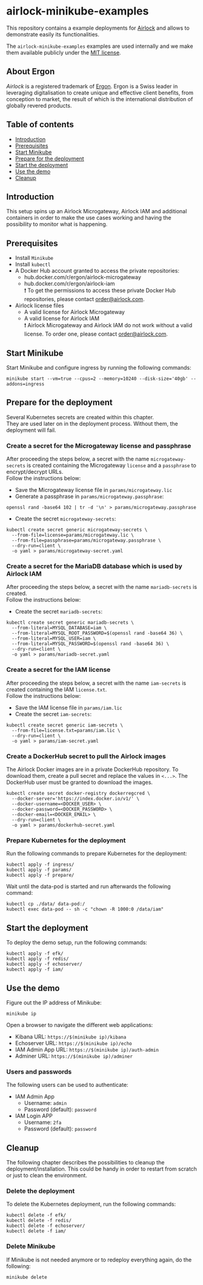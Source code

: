 # airlock-minikube-examples
This repository contains a example deployments for [Airlock](https://www.airlock.com/en/) and allows to demonstrate easily its functionalities.

The `airlock-minikube-examples` examples are used internally and we make them available publicly under the [MIT license](https://github.com/ergon/airlock-minikube-examples/blob/main/LICENSE).

## About Ergon
*Airlock* is a registered trademark of [Ergon](https://www.ergon.ch). Ergon is a Swiss leader in leveraging digitalisation to create unique and effective client benefits, from conception to market, the result of which is the international distribution of globally revered products.

## Table of contents
* [Introduction](#introduction)
* [Prerequisites](#prerequisites)
* [Start Minikube](#start-minikube)
* [Prepare for the deployment](#prepare-for-the-deployment)
* [Start the deployment](#start-the-deployment)
* [Use the demo](#use-the-demo)
* [Cleanup](#cleanup)

## Introduction
This setup spins up an Airlock Microgateway, Airlock IAM and additional containers in order to make the use cases working and having the possibility to monitor what is happening.

## Prerequisites
* Install `Minikube`
* Install `kubectl`
* A Docker Hub account granted to access the private repositories:
  * hub.docker.com/r/ergon/airlock-microgateway
  * hub.docker.com/r/ergon/airlock-iam<br>
  :exclamation: To get the permissions to access these private Docker Hub repositories, please contact order@airlock.com.
* Airlock license files
  * A valid license for Airlock Microgateway<br>
  * A valid license for Airlock IAM<br>
  :exclamation: Airlock Microgateway and Airlock IAM do not work without a valid license. To order one, please contact order@airlock.com.

## Start Minikube
Start Minikube and configure ingress by running the following commands:
```console
minikube start --vm=true --cpus=2 --memory=10240 --disk-size='40gb' --addons=ingress
```

## Prepare for the deployment
Several Kubernetes secrets are created within this chapter.<br>
They are used later on in the deployment process. Without them, the deployment will fail.

### Create a secret for the Microgateway license and passphrase
After proceeding the steps below, a secret with the name `microgateway-secrets` is created containing the Microgateway `license` and a `passphrase` to encrypt/decrypt URLs.<br>
Follow the instructions below:
* Save the Microgateway license file in `params/microgateway.lic`
* Generate a passphrase in `params/microgateway.passphrase`:
```console
openssl rand -base64 102 | tr -d '\n' > params/microgateway.passphrase
```
* Create the secret `microgateway-secrets`:
```console
kubectl create secret generic microgateway-secrets \
  --from-file=license=params/microgateway.lic \
  --from-file=passphrase=params/microgateway.passphrase \
  --dry-run=client \
  -o yaml > params/microgateway-secret.yaml
```
### Create a secret for the MariaDB database which is used by Airlock IAM
After proceeding the steps below, a secret with the name `mariadb-secrets` is created.<br>
Follow the instructions below:
* Create the secret `mariadb-secrets`:
```console
kubectl create secret generic mariadb-secrets \
  --from-literal=MYSQL_DATABASE=iam \
  --from-literal=MYSQL_ROOT_PASSWORD=$(openssl rand -base64 36) \
  --from-literal=MYSQL_USER=iam \
  --from-literal=MYSQL_PASSWORD=$(openssl rand -base64 36) \
  --dry-run=client \
  -o yaml > params/mariadb-secret.yaml
```

### Create a secret for the IAM license
After proceeding the steps below, a secret with the name `iam-secrets` is created containing the IAM `license.txt`.<br>
Follow the instructions below:
* Save the IAM license file in `params/iam.lic`
* Create the secret `iam-secrets`:
```console
kubectl create secret generic iam-secrets \
  --from-file=license.txt=params/iam.lic \
  --dry-run=client \
  -o yaml > params/iam-secret.yaml
```

### Create a DockerHub secret to pull the Airlock images
The Airlock Docker images are in a private DockerHub repository. To download them, create a pull secret and replace the values in `<...>`. The DockerHub user must be granted to download the images.
```console
kubectl create secret docker-registry dockerregcred \
  --docker-server='https://index.docker.io/v1/' \
  --docker-username=<DOCKER_USER> \
  --docker-password=<DOCKER_PASSWORD> \
  --docker-email=<DOCKER_EMAIL> \
  --dry-run=client \
  -o yaml > params/dockerhub-secret.yaml
```

### Prepare Kubernetes for the deployment
Run the following commands to prepare Kubernetes for the deployment:
```console
kubectl apply -f ingress/
kubectl apply -f params/
kubectl apply -f prepare/
```

Wait until the data-pod is started and run afterwards the following command:
```console
kubectl cp ./data/ data-pod:/
kubectl exec data-pod -- sh -c "chown -R 1000:0 /data/iam"
```

## Start the deployment
To deploy the demo setup, run the following commands:
```console
kubectl apply -f efk/
kubectl apply -f redis/
kubectl apply -f echoserver/
kubectl apply -f iam/
```

## Use the demo
Figure out the IP address of Minikube:
```console
minikube ip
```
Open a browser to navigate the different web applications:
* Kibana URL: `https://$(minikube ip)/kibana`
* Echoserver URL: `https://$(minikube ip)/echo`<br>
* IAM Admin App URL: `https://$(minikube ip)/auth-admin`<br>
* Adminer URL:  `https://$(minikube ip)/adminer`<br>

### Users and passwords
The following users can be used to authenticate:
* IAM Admin App
  * Username: `admin`
  * Password (default): `password`
* IAM Login APP
  * Username: `2fa`
  * Password (default): `password`

## Cleanup
The following chapter describes the possibilities to cleanup the deployment/installation. This could be handy in order to restart from scratch or just to clean the environment.

### Delete the deployment
To delete the Kubernetes deployment, run the following commands:
```console
kubectl delete -f efk/
kubectl delete -f redis/
kubectl delete -f echoserver/
kubectl delete -f iam/
```

### Delete Minikube
If Minikube is not needed anymore or to redeploy everything again, do the following:
```console
minikube delete
```